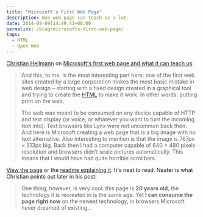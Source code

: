 ```yaml
---
title: "Microsoft's First Web Page"
description: One web page can teach us a lot.
date: 2014-08-09T14:49:41+00:00
permalink: /blog/microsofts-first-web-page/
tags:
  - HTML
  - Open Web
---
```


[Christian Heilmann](http://christianheilmann.com/) on [Microsoft's first web page and what it can teach us](http://christianheilmann.com/2014/08/08/microsofts-first-web-page-and-what-it-can-teach-us/):

> And this, to me, is the most interesting part here: one of the first web sites created by a large corporation makes the most basic mistake in web design – starting with a fixed design created in a graphical tool and trying to create the [HTML](https://developer.mozilla.org/docs/Web/HTML) to make it work. In other words: putting print on the web.
>
> The web was meant to be consumed on any device capable of HTTP and text display (or voice, or whatever you want to turn the incoming text into). Text browsers like Lynx were not uncommon back then. And here is Microsoft creating a web page that is a big image with no text alternative. Also interesting to mention is that the image is 767px × 513px big. Back then I had a computer capable of 640 × 480 pixels resolution and browsers didn’t scale pictures automatically. This means that I would have had quite horrible scrollbars.

[View the page](http://www.microsoft.com/en-us/discover/1994/) or the [readme explaining it](http://www.microsoft.com/en-us/discover/1994/readme.html). It's neat to read. Neater is what Christian points out later in his post:

> One thing, however, is very cool: this page is **20 years old**, the technology it is recreated in is the same age. Yet **I can consume the page right now** on the newest technology, in browsers Microsoft never dreamed of existing…
